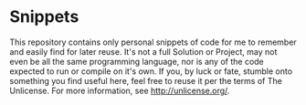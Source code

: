 Snippets
========

This repository contains only personal snippets of code for me to remember and easily find for later reuse. It's not a full Solution or Project, may not even be all the same programming language, nor is any of the code expected to run or compile on it's own. If you, by luck or fate, stumble onto something you find useful here, feel free to reuse it per the terms of The Unlicense. For more information, see <http://unlicense.org/>.
